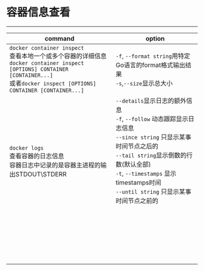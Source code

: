 # 容器信息查看
---
|command|option|
|-|-|
|`docker container inspect`<br>查看本地一个或多个容器的详细信息<br>`docker container inspect [OPTIONS] CONTAINER [CONTAINER...]`<br>或者`docker inspect [OPTIONS] CONTAINER [CONTAINER...]`|`-f`, `--format string`用特定Go语言的format格式输出结果<br>`-s`,`--size`显示总大小|
|`docker logs`<br>查看容器的日志信息<br>容器日志中记录的是容器主进程的输出STDOUT\STDERR|`--details`显示日志的额外信息<br>`-f`, `--follow` 动态跟踪显示日志信息<br>`--since string`	只显示某事时间节点之后的<br>`--tail string`显示倒数的行数(默认全部)<br>`-t`, `--timestamps` 显示timestamps时间<br>`--until string` 只显示某事时间节点之前的<br><br><br><br>|
|<br><br>|<br>|
|<br><br>|<br>|

